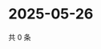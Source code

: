 # 2025-05-26

共 0 条

<!-- BEGIN ZHIHUQUESTIONS -->
<!-- 最后更新时间 Mon May 26 2025 19:09:30 GMT+0800 (China Standard Time) -->

<!-- END ZHIHUQUESTIONS -->
